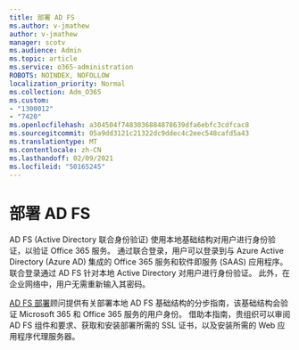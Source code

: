 ```yaml
---
title: 部署 AD FS
ms.author: v-jmathew
author: v-jmathew
manager: scotv
ms.audience: Admin
ms.topic: article
ms.service: o365-administration
ROBOTS: NOINDEX, NOFOLLOW
localization_priority: Normal
ms.collection: Adm_O365
ms.custom:
- "1300012"
- "7420"
ms.openlocfilehash: a304504f7483036884878639dfa6ebfc3cdfcac8
ms.sourcegitcommit: 05a9dd3121c21322dc9ddec4c2eec548cafd5a43
ms.translationtype: MT
ms.contentlocale: zh-CN
ms.lasthandoff: 02/09/2021
ms.locfileid: "50165245"
---
```

# <a name="deploy-ad-fs"></a>部署 AD FS

AD FS (Active Directory 联合身份验证) 使用本地基础结构对用户进行身份验证，以验证 Office 365 服务。 通过联合登录，用户可以登录到与 Azure Active Directory (Azure AD) 集成的 Office 365 服务和软件即服务 (SAAS) 应用程序。 联合登录通过 AD FS 针对本地 Active Directory 对用户进行身份验证。 此外，在企业网络中，用户无需重新输入其密码。

[AD FS 部署](https://go.microsoft.com/fwlink/?linkid=2071178)顾问提供有关部署本地 AD FS 基础结构的分步指南，该基础结构会验证 Microsoft 365 和 Office 365 服务的用户身份。 借助本指南，贵组织可以审阅 AD FS 组件和要求、获取和安装部署所需的 SSL 证书，以及安装所需的 Web 应用程序代理服务器。
